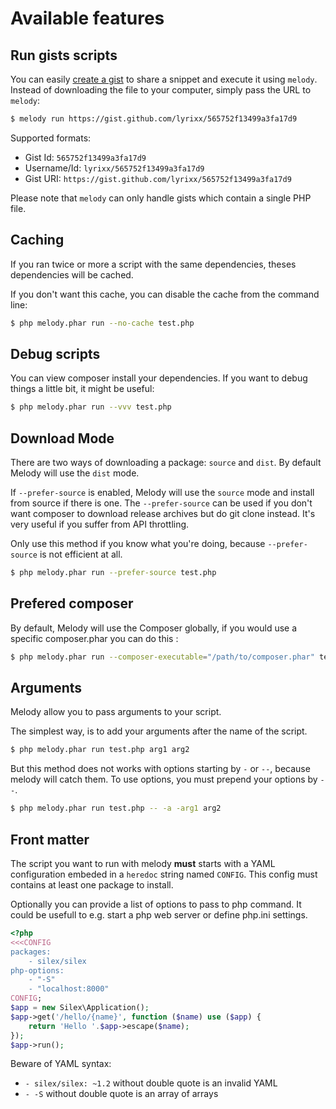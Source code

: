 Available features
==================

Run gists scripts
-----------------

You can easily [create a gist](https://gist.github.com) to share a snippet and
execute it using `melody`. Instead of downloading the file to your computer,
simply pass the URL to `melody`:

```bash
$ melody run https://gist.github.com/lyrixx/565752f13499a3fa17d9
```

Supported formats:

* Gist Id: `565752f13499a3fa17d9`
* Username/Id: `lyrixx/565752f13499a3fa17d9`
* Gist URI: `https://gist.github.com/lyrixx/565752f13499a3fa17d9`

Please note that `melody` can only handle gists which contain a single PHP file.

Caching
-------

If you ran twice or more a script with the same dependencies, theses
dependencies will be cached.

If you don't want this cache, you can disable the cache from the command line:

```bash
$ php melody.phar run --no-cache test.php
```

Debug scripts
-------------

You can view composer install your dependencies. If you want to debug things a
little bit, it might be useful:

```bash
$ php melody.phar run --vvv test.php
```

Download Mode
-------------

There are two ways of downloading a package: `source` and `dist`. By default
Melody will use the `dist` mode.

If `--prefer-source` is enabled, Melody will use the `source` mode and install
from source if there is one. The `--prefer-source` can be used if you don't want
composer to download release archives but do git clone instead. It's very useful
if you suffer from API throttling.

Only use this method if you know what you're doing, because `--prefer-source` is
not efficient at all.

```bash
$ php melody.phar run --prefer-source test.php
```

Prefered composer
---------

By default, Melody will use the Composer globally, if you would use a specific composer.phar
you can do this :

```bash
$ php melody.phar run --composer-executable="/path/to/composer.phar" test.php
```

Arguments
---------

Melody allow you to pass arguments to your script.

The simplest way, is to add your arguments after the name of the script.

```bash
$ php melody.phar run test.php arg1 arg2
```

But this method does not works with options starting by `-` or `--`, because
melody will catch them. To use options, you must prepend your options by ` -- `.

```bash
$ php melody.phar run test.php -- -a -arg1 arg2
```

Front matter
------------

The script you want to run with melody **must** starts with a YAML configuration
embeded in a `heredoc` string named `CONFIG`. This config must contains at least one
package to install.

Optionally you can provide a list of options to pass to php command. It could be
usefull to e.g. start a php web server or define php.ini settings.

```php
<?php
<<<CONFIG
packages:
    - silex/silex
php-options:
    - "-S"
    - "localhost:8000"
CONFIG;
$app = new Silex\Application();
$app->get('/hello/{name}', function ($name) use ($app) {
    return 'Hello '.$app->escape($name);
});
$app->run();
```

Beware of YAML syntax:
* `- silex/silex: ~1.2` without double quote is an invalid YAML
* `- -S` without double quote is an array of arrays
